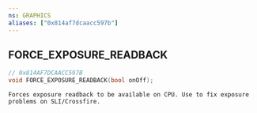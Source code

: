 ```yaml
---
ns: GRAPHICS
aliases: ["0x814af7dcaacc597b"]
---
```

## FORCE_EXPOSURE_READBACK

```c
// 0x814AF7DCAACC597B
void FORCE_EXPOSURE_READBACK(bool onOff);
```

```
Forces exposure readback to be available on CPU. Use to fix exposure problems on SLI/Crossfire.
```
